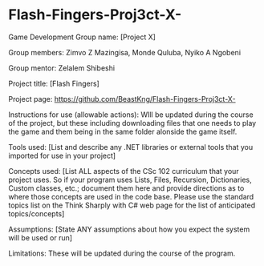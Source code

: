 # Flash-Fingers-Proj3ct-X-
Game Development
Group name: [Project X]

Group members: Zimvo Z Mazingisa, Monde Quluba, Nyiko A Ngobeni

Group mentor: Zelalem Shibeshi

Project title: [Flash Fingers]

Project page: https://github.com/BeastKng/Flash-Fingers-Proj3ct-X-

Instructions for use (allowable actions): WIll be updated during the course of the project, but  these including downloading files that one needs to play the game and them being in the same folder alonside the game itself. 

Tools used: [List and describe any .NET libraries or external tools that you imported for use in your project]

Concepts used: [List ALL aspects of the CSc 102 curriculum that your project uses. So if your program uses Lists, Files, Recursion, Dictionaries, Custom classes, etc.; document them here and provide directions as to where those concepts are used in the code base. Please use the standard topics list on the Think Sharply with C# web page for the list of anticipated topics/concepts]

Assumptions: [State ANY assumptions about how you expect the system will be used or run]

Limitations: These will be updated during the course of the program.

